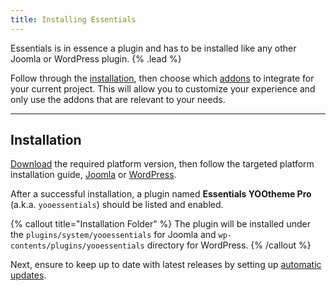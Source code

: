 ```yaml
---
title: Installing Essentials
---
```


Essentials is in essence a plugin and has to be installed like any other Joomla or WordPress plugin. {% .lead %}

Follow through the [installation](#installation), then choose which [addons](../addons) to integrate for your current project. This will allow you to customize your experience and only use the addons that are relevant to your needs.

---

## Installation

[Download](https://www.zoolanders.com/downloads) the required platform version, then follow the targeted platform installation guide, [Joomla](https://docs.joomla.org/Installing_an_extension) or [WordPress](https://wordpress.org/support/article/managing-plugins/#installing-plugins-1).

After a successful installation, a plugin named **Essentials YOOtheme Pro** (a.k.a. `yooessentials`) should be listed and enabled.

{% callout title="Installation Folder" %}
The plugin will be installed under the `plugins/system/yooessentials` for Joomla and `wp-contents/plugins/yooessentials` directory for WordPress.
{% /callout %}

Next, ensure to keep up to date with latest releases by setting up [automatic updates](../updating).
